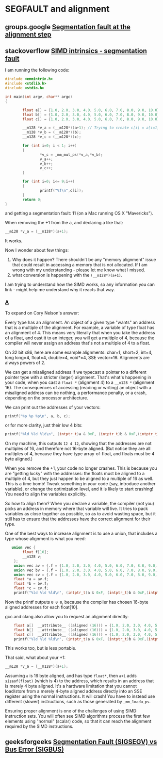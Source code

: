 # SEGFAULT and alignment



## groups.google [Segmentation fault at the alignment step](https://groups.google.com/forum/#!topic/rna-star/-3slzCzJGnk)





## stackoverflow [SIMD intrinsics - segmentation fault](https://stackoverflow.com/questions/25596379/simd-intrinsics-segmentation-fault)

I am running the following code:

```c
#include <emmintrin.h>
#include <stdlib.h>
#include <stdio.h>

int main(int argv, char** argc)
{

        float a[] = {1.0, 2.0, 3.0, 4.0, 5.0, 6.0, 7.0, 8.0, 9.0, 10.0};
        float b[] = {1.0, 2.0, 3.0, 4.0, 5.0, 6.0, 7.0, 8.0, 9.0, 10.0};
        float c[] = {1.0, 2.0, 3.0, 4.0, 5.0, 6.0, 7.0, 8.0, 9.0, 10.0};

        __m128 *v_a = (__m128*)(a+1); // Trying to create c[i] = a[i=1] * b[i];
        __m128 *v_b = (__m128*)(b);
        __m128 *v_c = (__m128*)(c);

        for (int i=0; i < 1; i++)
        {
                *v_c = _mm_mul_ps(*v_a,*v_b);
                v_a++;
                v_b++;
                v_c++;
        }

        for (int i=0; i<= 9;i++)
        {
                printf("%f\n",c[i]);
        }
        return 0;
}
```

and getting a segmentation fault: 11 (on a Mac running OS X "Mavericks").

When removing the +1 from the a, and declaring a like that:

```c
__m128 *v_a = (__m128*)(a+1);
```

It works.

Now I wonder about few things:

1. Why does it happen? There shouldn't be any "memory alignment" issue that could result in accessing a memory that is not allocated. If I am wrong with my understanding - please let me know what I missed.
2. what conversion is happening with the `(__m128*)(a+1)`.

I am trying to understand how the SIMD works, so any information you can link - might help me understand why it reacts that way.



### [A](https://stackoverflow.com/a/25596779)

To expand on Cory Nelson's answer:

Every type has an alignment. An object of a given type "wants" an address that is a multiple of the alignment. For example, a variable of type float has an alignment of 4. This means very literally that when you take the address of a float, and cast it to an integer, you will get a multiple of 4, because the compiler will never assign an address that's not a multiple of 4 to a float.

On 32 bit x86, here are some example alignments: char=1, short=2, int=4, long long=4, float=4, double=4, void*=4, SSE vector=16. Alignments are always powers of 2.

We can get a misaligned address if we typecast a pointer to a different pointer type with a stricter (larger) alignment. That's what's happening in your code, when you cast a `float *` (alignment 4) to a `__m128 *` (alignment 16). The consequences of accessing (reading or writing) an object with a misaligned address can be nothing, a performance penalty, or a crash, depending on the processor architecture.

We can print out the addresses of your vectors:

```c
printf("%p %p %p\n", a, b, c);
```

or for more clarity, just their low 4 bits:

```c
printf("%ld %ld %ld\n", (intptr_t)a & 0xF, (intptr_t)b & 0xF,(intptr_t)c & 0xF);
```

On my machine, this outputs `12 4 12`, showing that the addresses are not multiples of 16, and therefore not 16-byte aligned. (But notice they are all multiples of 4, because they have type array-of-float, and floats must be 4 byte aligned.)

When you remove the +1, your code no longer crashes. This is because you are "getting lucky" with the addresses: the floats must be aligned to a multiple of 4, but they just happen to be aligned to a multiple of 16 as well. This is a time bomb! Tweak something in your code (say, introduce another variable), or change the optimization level, and it is likely to start crashing! You need to align the variables explicitly.

So how to align them? When you declare a variable, the compiler (not you) picks an address in memory where that variable will live. It tries to pack variables as close together as possible, so as to avoid wasting space, but it still has to ensure that the addresses have the correct alignment for their type.

One of the best ways to increase alignment is to use a union, that includes a type whose alignment is what you need:

```c
   union vec {
        float f[10];
        __m128 v;
    };
    union vec av = {.f = {1.0, 2.0, 3.0, 4.0, 5.0, 6.0, 7.0, 8.0, 9.0, 10.0}};
    union vec bv = {.f = {1.0, 2.0, 3.0, 4.0, 5.0, 6.0, 7.0, 8.0, 9.0, 10.0}};
    union vec cv = {.f = {1.0, 2.0, 3.0, 4.0, 5.0, 6.0, 7.0, 8.0, 9.0, 10.0}};
    float *a = av.f;
    float *b = bv.f;
    float *c = cv.f;
    printf("%ld %ld %ld\n", (intptr_t)a & 0xF, (intptr_t)b & 0xF,(intptr_t)c & 0xF);
```

Now the printf outputs `0 0 0`, because the compiler has chosen 16-byte aligned addresses for each float[10].

gcc and clang also allow you to request an alignment directly:

```c
    float a[]  __attribute__ ((aligned (16))) = {1.0, 2.0, 3.0, 4.0, 5.0, 6.0, 7.0, 8.0, 9.0, 10.0};
    float b[]  __attribute__ ((aligned (16))) = {1.0, 2.0, 3.0, 4.0, 5.0, 6.0, 7.0, 8.0, 9.0, 10.0};
    float c[]  __attribute__ ((aligned (16))) = {1.0, 2.0, 3.0, 4.0, 5.0, 6.0, 7.0, 8.0, 9.0, 10.0};
    printf("%ld %ld %ld\n", (intptr_t)a & 0xF, (intptr_t)b & 0xF,(intptr_t)c & 0xF);
```

This works too, but is less portable.

That said, what about your +1:

```c
__m128 *v_a = (__m128*)(a+1);
```

Assuming `a` is 16 byte aligned, and has type `float*`, then `a+1` adds `sizeof(float)` (which is 4) to the address, which results in an address that is merely 4 byte aligned. It's a hardware limitation that you cannot load/store from a merely 4-byte aligned address directly into an SSE register using the normal instructions. It will crash! You have to instead use different (slower) instructions, such as those generated by `_mm_loadu_ps`.

Ensuring proper alignment is one of the challenges of using SIMD instruction sets. You will often see SIMD algorithms process the first few elements using "normal" (scalar) code, so that it can reach the alignment required by the SIMD instructions.



## geeksforgeeks [Segmentation Fault (SIGSEGV) vs Bus Error (SIGBUS)](https://www.geeksforgeeks.org/segmentation-fault-sigsegv-vs-bus-error-sigbus/)

